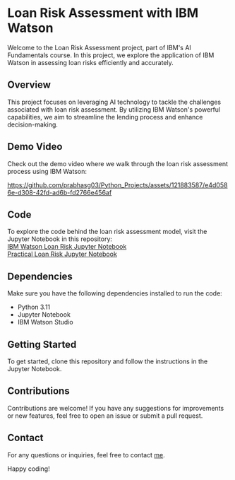 
# Loan Risk Assessment with IBM Watson

Welcome to the Loan Risk Assessment project, part of IBM's AI Fundamentals course. In this project, we explore the application of IBM Watson in assessing loan risks efficiently and accurately.

## Overview

This project focuses on leveraging AI technology to tackle the challenges associated with loan risk assessment. By utilizing IBM Watson's powerful capabilities, we aim to streamline the lending process and enhance decision-making.

## Demo Video

Check out the demo video where we walk through the loan risk assessment process using IBM Watson:



https://github.com/prabhasg03/Python_Projects/assets/121883587/e4d0586e-d308-42fd-ad6b-fd2766e456af


## Code

To explore the code behind the loan risk assessment model, visit the Jupyter Notebook in this repository:<br>
[IBM Watson Loan Risk Jupyter Notebook](https://github.com/prabhasg03/Python_Projects/blob/IBM-AI-Fundamentals/Loan%20Risk/IBM%20Watson/Loan%20Risk.ipynb)<br>
[Practical Loan Risk Jupyter Notebook](https://github.com/prabhasg03/Python_Projects/blob/IBM-AI-Fundamentals/Loan%20Risk/Loan%20Risk.ipynb)<br>

## Dependencies

Make sure you have the following dependencies installed to run the code:

- Python 3.11
- Jupyter Notebook
- IBM Watson Studio

## Getting Started

To get started, clone this repository and follow the instructions in the Jupyter Notebook.

## Contributions

Contributions are welcome! If you have any suggestions for improvements or new features, feel free to open an issue or submit a pull request.

## Contact

For any questions or inquiries, feel free to contact [me](https://mail.google.com/mail/u/0/#inbox?compose=CllgCKCHVNHNQRJWWnHngLsppdTCDkthBLCMtBZQGWqxkfvDZbhXpmtdXtxTSbwDzXHmlFnqTsV).

Happy coding!
